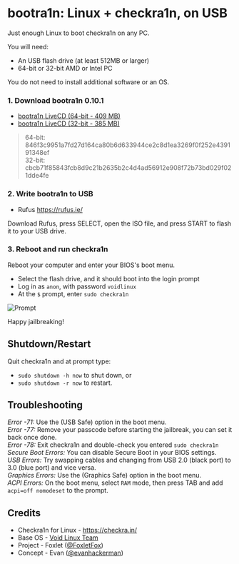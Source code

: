 bootra1n: Linux + checkra1n, on USB
===================================
Just enough Linux to boot checkra1n on any PC.

You will need:
- An USB flash drive (at least 512MB or larger)
- 64-bit or 32-bit AMD or Intel PC

You do not need to install additional software or an OS.

### 1. Download bootra1n 0.10.1
- [bootra1n LiveCD (64-bit - 409 MB)](https://github.com/foxlet/bootra1n/releases/download/0.10.1/bootra1n-x86_64-0.10.1-20200408.iso)
- [bootra1n LiveCD (32-bit - 385 MB)](https://github.com/foxlet/bootra1n/releases/download/0.10.1/bootra1n-i686-0.10.1-20200408.iso)
> 64-bit: 846f3c9951a7fd27d164ca80b6d633944ce2c8d1ea3269f0f252e439191348ef   
> 32-bit: cbcb71f85843fcb8d9c21b2635b2c4d4ad56912e908f72b73bd029f021dde4fe

### 2. Write bootra1n to USB
- Rufus https://rufus.ie/

Download Rufus, press SELECT, open the ISO file, and press START to flash it to your USB drive.

### 3. Reboot and run checkra1n
Reboot your computer and enter your BIOS's boot menu.

- Select the flash drive, and it should boot into the login prompt
- Log in as `anon`, with password `voidlinux`
- At the `$` prompt, enter `sudo checkra1n`

![Prompt](https://i.imgur.com/MmqUBUJ.png)

Happy jailbreaking!

## Shutdown/Restart
Quit checkra1n and at prompt type:
- `sudo shutdown -h now` to shut down, or
- `sudo shutdown -r now` to restart.

## Troubleshooting
*Error -71:* Use the (USB Safe) option in the boot menu.  
*Error -77:* Remove your passcode before starting the jailbreak, you can set it back once done.  
*Error -78:* Exit checkra1n and double-check you entered `sudo checkra1n`  
*Secure Boot Errors:* You can disable Secure Boot in your BIOS settings.  
*USB Errors:* Try swapping cables and changing from USB 2.0 (black port) to 3.0 (blue port) and vice versa.  
*Graphics Errors:* Use the (Graphics Safe) option in the boot menu.  
*ACPI Errors:* On the boot menu, select `RAM` mode, then press TAB and add `acpi=off nomodeset` to the prompt.  

## Credits
- Checkra1n for Linux - https://checkra.in/
- Base OS - [Void Linux Team](https://voidlinux.org/)
- Project - Foxlet ([@FoxletFox](https://twitter.com/foxletfox))
- Concept - Evan ([@evanhackerman](https://twitter.com/evanhackerman))
